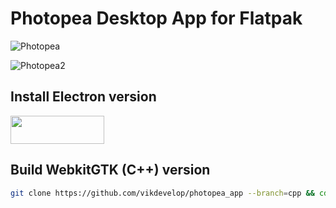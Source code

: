 # Photopea Desktop App for Flatpak
![Photopea](https://github.com/vikdevelop/photopea_app/blob/cpp/screenshots/photopea-default.png)

![Photopea2](https://github.com/vikdevelop/photopea_app/blob/cpp/screenshots/photopea2.png)

<h2>Install Electron version</h2>
<a href="https://flathub.org/apps/details/com.github.vikdevelop.photopea_app"><img src="https://flathub.org/assets/badges/flathub-badge-en.png" width=150 height=45></a>
<h2>Build WebkitGTK (C++) version</h2>

```bash
git clone https://github.com/vikdevelop/photopea_app --branch=cpp && cd photopea_app && c++ photopea.cpp `pkg-config --cflags --libs gtk+-3.0 webkit2gtk-4.0` -o photopea_app
```
